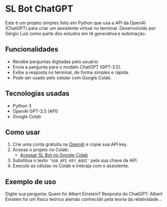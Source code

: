 # SL Bot ChatGPT
Este é um projeto simples feito em Python que usa a API da OpenAI (ChatGPT) para criar um assistente virtual no terminal. Desenvolvido por Sérgio Luiz como parte dos estudos em IA generativa e automação.

## Funcionalidades

- Recebe perguntas digitadas pelo usuário.
- Envia a pergunta para o modelo ChatGPT (GPT-3.5).
- Exibe a resposta no terminal, de forma simples e rápida.
- Pode ser usado pelo celular com Google Colab.

## Tecnologias usadas

- Python 3
- OpenAI GPT-3.5 (API)
- Google Colab

## Como usar

1. Crie uma conta gratuita na [OpenAI](https://platform.openai.com/signup) e copie sua API key.
2. Acesse o projeto no Colab:
   - [Acessar SL Bot no Google Colab](https://colab.research.google.com/drive/1U97-jjDB4Bd7tCqWZk2k07VPHMgGRDXP?usp=sharing)
3. Substitua o texto `'SUA_API_KEY_AQUI'` pela sua chave da API.
4. Execute as células no Colab e interaja com o assistente.

## Exemplo de uso
Digite sua pergunta: Quem foi Albert Einstein? Resposta do ChatGPT: Albert Einstein foi um físico teórico alemão conhecido pela teoria da relatividade...
